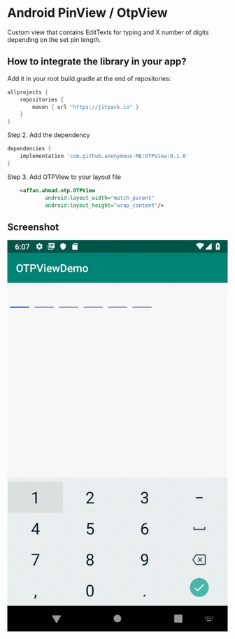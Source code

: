 # Android PinView / OtpView

Custom view that contains EditTexts for typing and X number of digits depending on the set pin length.

## How to integrate the library in your app? ##

Add it in your root build.gradle at the end of repositories:
```groovy
allprojects {
	repositories {
		maven { url "https://jitpack.io" }
	}
}
```
Step 2. Add the dependency
```groovy
dependencies {
	implementation 'com.github.anonymous-ME:OTPView:0.1.0'
}
```
Step 3. Add OTPView to your layout file
```xml
    <affan.ahmad.otp.OTPView
            android:layout_width="match_parent"
            android:layout_height="wrap_content"/>
```
## Screenshot ##
![Screenshot](screen_shot.gif)
